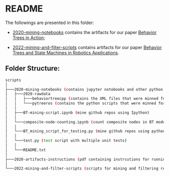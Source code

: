 # README #

The followings are presented in this folder:

- [2020-mining-notebooks](2020-mining-notebooks) contains the artifacts for our paper [Behavior Trees in Action](https://dl.acm.org/doi/pdf/10.1145/3426425.3426942);

- [2022-mining-and-filter-scripts](2022-mining-and-filter-scripts) contains artifacts for our paper [Behavior Trees and State Machines in Robotics Applications](https://arxiv.org/pdf/2208.04211.pdf).

## Folder Structure: ##


```bash
scripts
│
├───2020-mining-notebooks (contains jupyter notebooks and other python scripts for GitHub minning and automatic metric calculation)
│	├───2020-rawdata	 
│	│	├───behaviortreecpp (contains the XML files that were minned for BehaviorTree.CPP library using GitHub minning script)
│	│	└───pytreeros (contains the python scripts that were minned for py_tree_ros library using GitHub minning script)
│	│
│	├───BT-mining-script.ipynb (mine github repos using Ipython)
│	│ 
│	└───composite-node-counting.ipynb (count composite nodes in BT models)
│	│ 
│	└───BT_mining_script_for_testing.py (mine github repos using python)
│	│ 
│	└───test.py (test script with multiple unit tests)
│	│ 
│	└───README.txt
│ 
├───2020-artifacts-instructions (pdf containing instrcutions for running "Behavior Trees in Action" artifacts)
│ 
└───2022-mining-and-filter-scripts (scripts for mining and filtering repos for our paper "Behavior Trees and State Machines in Robotics Applications")
```
